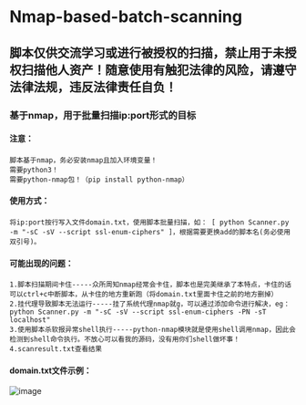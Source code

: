 # Nmap-based-batch-scanning
## 脚本仅供交流学习或进行被授权的扫描，禁止用于未授权扫描他人资产！随意使用有触犯法律的风险，请遵守法律法规，违反法律责任自负！
### 基于nmap，用于批量扫描ip:port形式的目标 

#### 注意：  
    脚本基于nmap，务必安装nmap且加入环境变量！  
    需要python3！  
    需要python-nmap包！（pip install python-nmap）  
#### 使用方式：      
    将ip:port按行写入文件domain.txt，使用脚本批量扫描，如： [ python Scanner.py -m "-sC -sV --script ssl-enum-ciphers" ]，根据需要更换add的脚本名(务必使用双引号)。  
#### 可能出现的问题：    
    1.脚本扫描期间卡住-----众所周知nmap经常会卡住，脚本也是完美继承了本特点，卡住的话可以ctrl+c中断脚本，从卡住的地方重新跑（将domain.txt里面卡住之前的地方删掉）  
    2.挂代理导致脚本无法运行-----挂了系统代理nmap就g，可以通过添加命令进行解决，eg：python Scanner.py -m "-sC -sV --script ssl-enum-ciphers -PN -sT localhost"  
    3.使用脚本杀软报异常shell执行-----python-nmap模块就是使用shell调用nmap，因此会检测到shell命令执行。不放心可以看我的源码，没有用你们shell做坏事！  
    4.scanresult.txt查看结果
#### domain.txt文件示例：  
![image](https://github.com/Shadowexec/Nmap-based-batch-vulnerability-scanning/assets/74530423/c5c9f46d-d152-4814-b3b3-61da4c676ac7)
